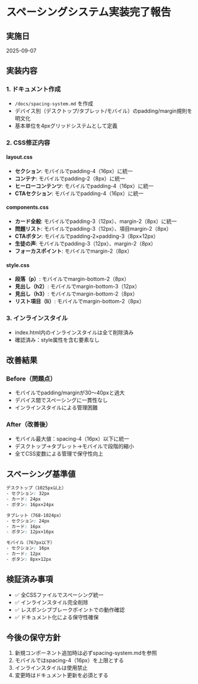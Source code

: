 # スペーシングシステム実装完了報告

## 実施日
2025-09-07

## 実装内容

### 1. ドキュメント作成
- `/docs/spacing-system.md` を作成
- デバイス別（デスクトップ/タブレット/モバイル）のpadding/margin規則を明文化
- 基本単位を4pxグリッドシステムとして定義

### 2. CSS修正内容

#### layout.css
- **セクション**: モバイルでpadding-4（16px）に統一
- **コンテナ**: モバイルでpadding-2（8px）に統一  
- **ヒーローコンテンツ**: モバイルでpadding-4（16px）に統一
- **CTAセクション**: モバイルでpadding-4（16px）に統一

#### components.css
- **カード全般**: モバイルでpadding-3（12px）、margin-2（8px）に統一
- **問題リスト**: モバイルでpadding-3（12px）、項目margin-2（8px）
- **CTAボタン**: モバイルでpadding-2×padding-3（8px×12px）
- **生徒の声**: モバイルでpadding-3（12px）、margin-2（8px）
- **フォーカスポイント**: モバイルでmargin-2（8px）

#### style.css  
- **段落（p）**: モバイルでmargin-bottom-2（8px）
- **見出し（h2）**: モバイルでmargin-bottom-3（12px）
- **見出し（h3）**: モバイルでmargin-bottom-2（8px）
- **リスト項目（li）**: モバイルでmargin-bottom-2（8px）

### 3. インラインスタイル
- index.html内のインラインスタイルは全て削除済み
- 確認済み：style属性を含む要素なし

## 改善結果

### Before（問題点）
- モバイルでpadding/marginが30〜40pxと過大
- デバイス間でスペーシングに一貫性なし
- インラインスタイルによる管理困難

### After（改善後）
- モバイル最大値：spacing-4（16px）以下に統一
- デスクトップ→タブレット→モバイルで段階的縮小
- 全てCSS変数による管理で保守性向上

## スペーシング基準値

```css
デスクトップ（1025px以上）
- セクション: 32px
- カード: 24px
- ボタン: 16px×24px

タブレット（768-1024px）
- セクション: 24px
- カード: 16px
- ボタン: 12px×16px

モバイル（767px以下）
- セクション: 16px
- カード: 12px
- ボタン: 8px×12px
```

## 検証済み事項
- ✅ 全CSSファイルでスペーシング統一
- ✅ インラインスタイル完全削除
- ✅ レスポンシブブレークポイントでの動作確認
- ✅ ドキュメント化による保守性確保

## 今後の保守方針
1. 新規コンポーネント追加時は必ずspacing-system.mdを参照
2. モバイルではspacing-4（16px）を上限とする
3. インラインスタイルは使用禁止
4. 変更時はドキュメント更新を必須とする